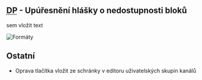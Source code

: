 ﻿---
categories: [fenix]
layout: fenix
---
## <abbr title="Detailní plán">DP</abbr> - Upúřesnění hlášky o nedostupnosti bloků
sem vložit text 

![Formáty]({{site.url}}/data/formaty.jpg "Formáty")

## Ostatní
<ul>
	<li>Oprava tlačítka vložit ze schránky v editoru uživatelských skupin kanálů </li>
</ul>
